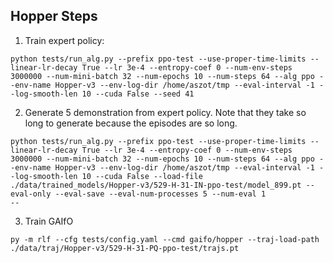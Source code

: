 ## Hopper Steps
1. Train expert policy: 

```
python tests/run_alg.py --prefix ppo-test --use-proper-time-limits --linear-lr-decay True --lr 3e-4 --entropy-coef 0 --num-env-steps 3000000 --num-mini-batch 32 --num-epochs 10 --num-steps 64 --alg ppo --env-name Hopper-v3 --env-log-dir /home/aszot/tmp --eval-interval -1 --log-smooth-len 10 --cuda False --seed 41
```

2. Generate 5 demonstration from expert policy. Note that they take so long to generate because the episodes are so long. 

```
python tests/run_alg.py --prefix ppo-test --use-proper-time-limits --linear-lr-decay True --lr 3e-4 --entropy-coef 0 --num-env-steps 3000000 --num-mini-batch 32 --num-epochs 10 --num-steps 64 --alg ppo --env-name Hopper-v3 --env-log-dir /home/aszot/tmp --eval-interval -1 --log-smooth-len 10 --cuda False --load-file ./data/trained_models/Hopper-v3/529-H-31-IN-ppo-test/model_899.pt --eval-only --eval-save --eval-num-processes 5 --num-eval 1
--
```

3. Train GAIfO
```
py -m rlf --cfg tests/config.yaml --cmd gaifo/hopper --traj-load-path ./data/traj/Hopper-v3/529-H-31-PQ-ppo-test/trajs.pt
```
